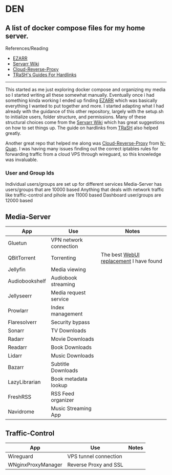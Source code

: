 # DEN
A list of docker compose files for my home server.
---
References/Reading
- [EZARR](https://github.com/Luctia/ezarr/tree/main)
- [Servarr Wiki](https://wiki.servarr.com/docker-guide)
- [Cloud-Reverse-Proxy](https://github.com/N-Quan/Cloud-Reverse-Proxy)
- [TRaSH's Guides For Hardlinks](https://trash-guides.info/Hardlinks/Hardlinks-and-Instant-Moves/)
---

This started as me just exploring docker compose and organizing my media so I started writing all these somewhat manually.
Eventually once i had something kinda working I ended up finding [EZARR](https://github.com/Luctia/ezarr/tree/main) which was basically everything I wanted to put together and more. I started adapting what I had already with the guidance of this other repository, largely with the setup.sh to initialize users, folder structure, and permissions. Many of these structural choices come from the [Servarr Wiki](https://wiki.servarr.com/docker-guide) which has great suggestions on how to set things up. The guide on hardlinks from [TRaSH](https://trash-guides.info/Hardlinks/Hardlinks-and-Instant-Moves/) also helped greatly.

Another great repo that helped me along was [Cloud-Reverse-Proxy](https://github.com/N-Quan/Cloud-Reverse-Proxy) from [N-Quan](https://github.com/N-Quan). I was having many issues finding out the correct iptables rules for forwarding traffic from a cloud VPS through wireguard, so this knowledge was invaluable. 

### User and Group Ids
Individual users/groups are set up for different services
Media-Server has users/groups that are 10000 based
Anything that deals with network traffic like traffic-control and pihole are 11000 based
Dashboard user/groups are 12000 based


## Media-Server
| App | Use | Notes |
| --- | --- | --- |
| Gluetun | VPN network connection | |
| QBitTorrent| Torrenting | The best [WebUI replacement](https://github.com/VueTorrent/VueTorrent?tab=readme-ov-file) I have found |
| Jellyfin | Media viewing | |
| Audiobookshelf | Audiobook streaming | |
| Jellyseerr | Media request service | |
| Prowlarr | Index management | |
| Flaresolverr | Security bypass | |
| Sonarr | TV Downloads | |
| Radarr | Movie Downloads | |
| Readarr | Book Downloads | |
| Lidarr | Music Downloads | |
| Bazarr | Subtitle Downloads | |
| LazyLibrarian | Book metadata lookup | |
| FreshRSS | RSS Feed organizer | |
| Navidrome | Music Streaming App | |

## Traffic-Control
| App | Use | Notes |
| --- | --- | --- |
| Wireguard | VPS tunnel connection | |
| WNginxProxyManager | Reverse Proxy and SSL | |
